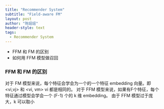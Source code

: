 ```yaml
---
title: "Recommender System"
subtitle: "Field-aware FM"
layout: post
author: "陈妞妞"
header-style: text
tags:
  - Recommender System
---
```


- FFM 和 FM 的区别
- 如何用 FFM 模型做召回

### FFM 和 FM 的区别
对于 FM 模型来说，每个特征会学会为一个的一个特征 embedding 向量。即 <vi,vj> 和 <vi, vm> vi 都是相同的。
对于 FFM 模型来说，如果有F个特征，每个特征通过模型会学会一个 (F-1) 个的 k 维 embedding。 由于 FFM 模型过于庞大，k 可以取小

